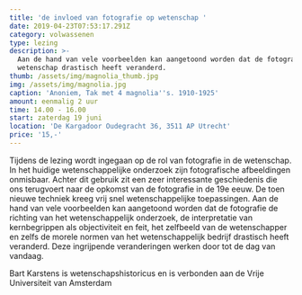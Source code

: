 ```yaml
---
title: 'de invloed van fotografie op wetenschap '
date: 2019-04-23T07:53:17.291Z
category: volwassenen
type: lezing
description: >-
  Aan de hand van vele voorbeelden kan aangetoond worden dat de fotografie de
  wetenschap drastisch heeft veranderd.
thumb: /assets/img/magnolia_thumb.jpg
img: /assets/img/magnolia.jpg
caption: 'Anoniem, Tak met 4 magnolia''s. 1910-1925'
amount: eenmalig 2 uur
time: 14.00 - 16.00
start: zaterdag 19 juni
location: 'De Kargadoor Oudegracht 36, 3511 AP Utrecht'
price: '15,-'
---
```

Tijdens de lezing wordt ingegaan op de rol van fotografie in de wetenschap. In het huidige wetenschappelijke onderzoek zijn fotografische afbeeldingen onmisbaar. Achter dit gebruik zit een zeer interessante geschiedenis die ons terugvoert naar de opkomst van de fotografie in de 19e eeuw. De toen nieuwe techniek kreeg vrij snel wetenschappelijke toepassingen. Aan de hand van vele voorbeelden kan aangetoond worden dat de fotografie de richting van het wetenschappelijk onderzoek, de interpretatie van kernbegrippen als objectiviteit en feit, het zelfbeeld van de wetenschapper en zelfs de morele normen van het wetenschappelijk bedrijf drastisch heeft veranderd. Deze ingrijpende veranderingen werken door tot de dag van vandaag.

Bart Karstens is wetenschapshistoricus en is verbonden aan de Vrije Universiteit van Amsterdam
